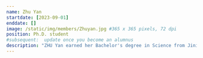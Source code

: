 ```yaml
---
name: Zhu Yan
startdate: [2023-09-01]
enddate: []
image: /static/img/members/Zhuyan.jpg #365 x 365 pixels, 72 dpi
position: Ph.D. student
#subsequent:  update once you become an alumnus
description: "ZHU Yan earned her Bachelor's degree in Science from Jining University and her Master's degree in Science from Dalian Maritime University. Currently, she is enrolled in a joint dual-degree program organized by The Hong Kong Polytechnic University and Harbin Institute of Technology. Her research paper focuses on the prediction of protein-ligand interactions using deep learning. In Professor Zhang's lab, ZHU Yan will apply deep learning techniques to investigate the interactions between proteins and compounds of environmental pollutants, and delve into the underlying molecular mechanisms."
---
```

